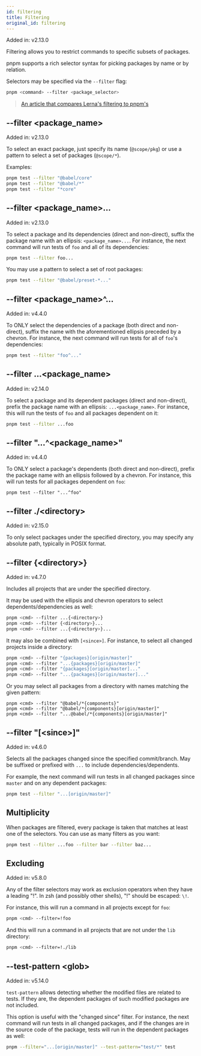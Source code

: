 ```yaml
---
id: filtering
title: Filtering
original_id: filtering
---
```


Added in: v2.13.0

Filtering allows you to restrict commands to specific subsets of packages.

pnpm supports a rich selector syntax for picking packages by name or by
relation.

Selectors may be specified via the `--filter` flag:

```sh
pnpm <command> --filter <package_selector>
```

> [An article that compares Lerna's filtering to pnpm's](https://medium.com/pnpm/pnpm-vs-lerna-filtering-in-a-multi-package-repository-1f68bc644d6a)

## --filter &lt;package_name\>

Added in: v2.13.0

To select an exact package, just specify its name (`@scope/pkg`) or use a
pattern to select a set of packages (`@scope/*`).

Examples:

```sh
pnpm test --filter "@babel/core"
pnpm test --filter "@babel/*"
pnpm test --filter "*core"
```

## --filter &lt;package_name\>...

Added in: v2.13.0

To select a package and its dependencies (direct and non-direct), suffix the
package name with an ellipsis: `<package_name>...`. For instance, the next
command will run tests of `foo` and all of its dependencies:

```sh
pnpm test --filter foo...
```

You may use a pattern to select a set of root packages:

```sh
pnpm test --filter "@babel/preset-*..."
```

## --filter &lt;package_name\>^...

Added in: v4.4.0

To ONLY select the dependencies of a package (both direct and non-direct),
suffix the name with the aforementioned ellipsis preceded by a chevron. For
instance, the next command will run tests for all of `foo`'s
dependencies:

```sh
pnpm test --filter "foo^..."
```

## --filter ...&lt;package_name\>

Added in: v2.14.0

To select a package and its dependent packages (direct and non-direct), prefix
the package name with an ellipsis: `...<package_name>`. For instance, this will
run the tests of `foo` and all packages dependent on it:

```sh
pnpm test --filter ...foo
```

## --filter "...^&lt;package_name\>"

Added in: v4.4.0

To ONLY select a package's dependents (both direct and non-direct), prefix the
package name with an ellipsis followed by a chevron. For instance, this will
run tests for all packages dependent on `foo`:

```text
pnpm test --filter "...^foo"
```

## --filter ./&lt;directory\>

Added in: v2.15.0

To only select packages under the specified directory, you may specify any
absolute path, typically in POSIX format.

## --filter {&lt;directory\>}

Added in: v4.7.0

Includes all projects that are under the specified directory.

It may be used with the ellipsis and chevron operators to select
dependents/dependencies as well:

```sh
pnpm <cmd> --filter ...{<directory>}
pnpm <cmd> --filter {<directory>}...
pnpm <cmd> --filter ...{<directory>}...
```

It may also be combined with `[<since>]`. For instance, to select all changed
projects inside a directory:

```sh
pnpm <cmd> --filter "{packages}[origin/master]"
pnpm <cmd> --filter "...{packages}[origin/master]"
pnpm <cmd> --filter "{packages}[origin/master]..."
pnpm <cmd> --filter "...{packages}[origin/master]..."
```

Or you may select all packages from a directory with names matching the given
pattern:

```text
pnpm <cmd> --filter "@babel/*{components}"
pnpm <cmd> --filter "@babel/*{components}[origin/master]"
pnpm <cmd> --filter "...@babel/*{components}[origin/master]"
```

## --filter "[&lt;since\>]"

Added in: v4.6.0

Selects all the packages changed since the specified commit/branch. May be
suffixed or prefixed with `...` to include dependencies/dependents.

For example, the next command will run tests in all changed packages since
`master` and on any dependent packages:

```sh
pnpm test --filter "...[origin/master]"
```

## Multiplicity

When packages are filtered, every package is taken that matches at least one of
the selectors. You can use as many filters as you want:

```sh
pnpm test --filter ...foo --filter bar --filter baz...
```

## Excluding

Added in: v5.8.0

Any of the filter selectors may work as exclusion operators when they have a
leading "!". In zsh (and possibly other shells), "!" should be escaped: `\!`.

For instance, this will run a command in all projects except for `foo`:

```sh
pnpm <cmd> --filter=!foo
```

And this will run a command in all projects that are not under the `lib`
directory:

```sh
pnpm <cmd> --filter=!./lib
```

## --test-pattern &lt;glob\>

Added in: v5.14.0

`test-pattern` allows detecting whether the modified files are related to tests.
If they are, the dependent packages of such modified packages are not included.

This option is useful with the "changed since" filter. For instance, the next
command will run tests in all changed packages, and if the changes are in the
source code of the package, tests will run in the dependent packages as well:

```sh
pnpm --filter="...[origin/master]" --test-pattern="test/*" test
```
